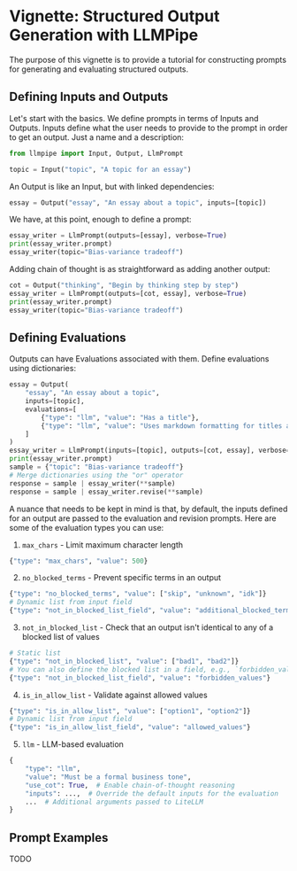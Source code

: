 # Vignette: Structured Output Generation with LLMPipe

The purpose of this vignette is to provide a tutorial for constructing prompts for generating and evaluating structured outputs.

## Defining Inputs and Outputs

Let's start with the basics. We define prompts in terms of Inputs and Outputs. Inputs define what the user needs to provide to the prompt in order to get an output. Just a name and a description:

```python
from llmpipe import Input, Output, LlmPrompt

topic = Input("topic", "A topic for an essay")
```

An Output is like an Input, but with linked dependencies:

```python
essay = Output("essay", "An essay about a topic", inputs=[topic])
```

We have, at this point, enough to define a prompt:

```python
essay_writer = LlmPrompt(outputs=[essay], verbose=True)
print(essay_writer.prompt)
essay_writer(topic="Bias-variance tradeoff")
```

Adding chain of thought is as straightforward as adding another output:

```python
cot = Output("thinking", "Begin by thinking step by step")
essay_writer = LlmPrompt(outputs=[cot, essay], verbose=True)
print(essay_writer.prompt)
essay_writer(topic="Bias-variance tradeoff")
```

## Defining Evaluations

Outputs can have Evaluations associated with them. Define evaluations using dictionaries:

```python
essay = Output(
    "essay", "An essay about a topic", 
    inputs=[topic], 
    evaluations=[
        {"type": "llm", "value": "Has a title"},
        {"type": "llm", "value": "Uses markdown formatting for titles and headers"}
    ]
)
essay_writer = LlmPrompt(inputs=[topic], outputs=[cot, essay], verbose=True)
print(essay_writer.prompt)
sample = {"topic": "Bias-variance tradeoff"}
# Merge dictionaries using the "or" operator
response = sample | essay_writer(**sample)
response = sample | essay_writer.revise(**sample)
```

A nuance that needs to be kept in mind is that, by default, the inputs defined for an output are passed to the evaluation and revision prompts. Here are some of the evaluation types you can use:

1. `max_chars` - Limit maximum character length

```python
{"type": "max_chars", "value": 500}
```

2. `no_blocked_terms` - Prevent specific terms in an output

```python
{"type": "no_blocked_terms", "value": ["skip", "unknown", "idk"]}
# Dynamic list from input field
{"type": "not_in_blocked_list_field", "value": "additional_blocked_terms"}
```

3. `not_in_blocked_list` - Check that an output isn't identical to any of a blocked list of values

```python
# Static list
{"type": "not_in_blocked_list", "value": ["bad1", "bad2"]}
# You can also define the blocked list in a field, e.g., `forbidden_values`.
{"type": "not_in_blocked_list_field", "value": "forbidden_values"}
```

4. `is_in_allow_list` - Validate against allowed values

```python
{"type": "is_in_allow_list", "value": ["option1", "option2"]}
# Dynamic list from input field
{"type": "is_in_allow_list_field", "value": "allowed_values"}
```

5. `llm` - LLM-based evaluation

```python
{
    "type": "llm",
    "value": "Must be a formal business tone",
    "use_cot": True,  # Enable chain-of-thought reasoning
    "inputs": ...,  # Override the default inputs for the evaluation
    ...  # Additional arguments passed to LiteLLM
}
```

## Prompt Examples

TODO